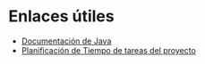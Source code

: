 # Enlaces útiles
- [Documentación de Java](https://docs.oracle.com/javase/8/docs/api/overview-summary.html)
- [Planificación de Tiempo de tareas del proyecto](https://docs.google.com/spreadsheets/d/1uIwr3bQoli_KNS139hqGPbGsVBxffce5ZtuaveLbOig/edit?usp=sharing)